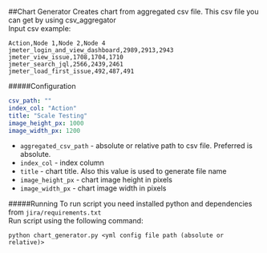 ##Chart Generator
Creates chart from aggregated csv file. This csv file you can get by using csv_aggregator<br>
Input csv example:
```text
Action,Node 1,Node 2,Node 4
jmeter_login_and_view_dashboard,2989,2913,2943
jmeter_view_issue,1708,1704,1710
jmeter_search_jql,2566,2439,2461
jmeter_load_first_issue,492,487,491
```

#####Configuration
```yaml
csv_path: ""
index_col: "Action"
title: "Scale Testing"
image_height_px: 1000
image_width_px: 1200
```

- `aggregated_csv_path` - absolute or relative path to csv file. Preferred is absolute. 
- `index_col` - index column
- `title` - chart title. Also this value is used to generate file name
- `image_height_px` - chart image height in pixels
- `image_width_px` - chart image width in pixels


#####Running
To run script you need installed python and dependencies from `jira/requirements.txt`<br>
Run script using the following command:
```text
python chart_generator.py <yml config file path (absolute or relative)>
```
